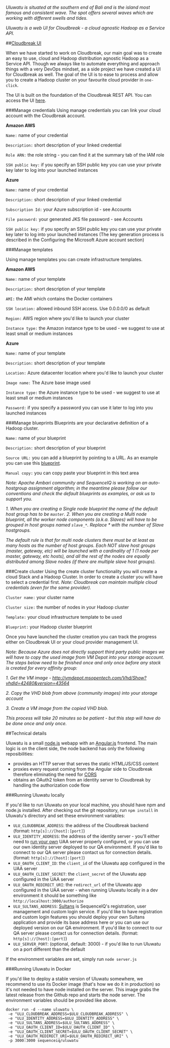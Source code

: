 *Uluwatu is situated at the southern end of Bali and is the island most famous and consistent wave. The spot offers several waves which are working with different swells and tides.*

*Uluwatu is a web UI for Cloudbreak - a cloud agnostic Hadoop as a Service API.*

##[Cloudbreak UI](https://cloudbreak.sequenceiq.com/)

When we have started to work on Cloudbreak, our main goal was to create an easy to use, cloud and Hadoop distribution agnostic Hadoop as a Service API. Though we always like to automate everything and approach things with a very DevOps mindset, as a side project we have created a UI for Cloudbreak as well.
The goal of the UI is to ease to process and allow you to create a Hadoop cluster on your favourite cloud provider in `one-click`.

The UI is built on the foundation of the Cloudbreak REST API. You can access the UI [here](https://cloudbreak.sequenceiq.com/).

###Manage credentials
Using manage credentials you can link your cloud account with the Cloudbreak account.

**Amazon AWS**

`Name:` name of your credential

`Description:` short description of your linked credential

`Role ARN:` the role string - you can find it at the summary tab of the IAM role

`SSH public key:` if you specify an SSH public key you can use your private key later to log into your launched instances

**Azure**

`Name:` name of your credential

`Description:` short description of your linked credential

`Subscription Id:` your Azure subscription id - see Accounts

`File password:` your generated JKS file password - see Accounts

`SSH public key:` if you specify an SSH public key you can use your private key later to log into your launched instances (The key generation process is described in the Configuring the Microsoft Azure account section)


###Manage templates

Using manage templates you can create infrastructure templates.

**Amazon AWS**

`Name:` name of your template

`Description:` short description of your template

`AMI:` the AMI which contains the Docker containers

`SSH location:` allowed inbound SSH access. Use 0.0.0.0/0 as default

`Region:` AWS region where you'd like to launch your cluster

`Instance type:` the Amazon instance type to be used - we suggest to use at least small or medium instances

**Azure**

`Name:` name of your template

`Description:` short description of your template

`Location:` Azure datacenter location where you'd like to launch your cluster

`Image name:` The Azure base image used

`Instance type:` the Azure instance type to be used - we suggest to use at least small or medium instances

`Password:` if you specify a password you can use it later to log into you launched instances

###Manage blueprints
Blueprints are your declarative definition of a Hadoop cluster.

`Name:` name of your blueprint

`Description:` short description of your blueprint

`Source URL:` you can add a blueprint by pointing to a URL. As an example you can use this [blueprint](https://raw.githubusercontent.com/sequenceiq/ambari-rest-client/master/src/main/resources/blueprints/multi-node-hdfs-yarn).

`Manual copy:` you can copy paste your blueprint in this text area

_Note: Apache Ambari community and SequenceIQ is working on an auto-hostgroup assignment algorithm; in the meantime please follow our conventions and check the default blueprints as examples, or ask us to support you._

_1. When you are creating a Single node blueprint the name of the default host group has to be `master`._
_2. When you are creating a Multi node blueprint, all the worker node components (a.k.a. Slaves) will have to be grouped in host groups named `slave_*`. Replace * with the number of Slave hostgroups._

_The default rule is that for multi node clusters there must be at least as many hosts as the number of host groups. Each NOT slave host groups (master, gateway, etc) will be launched with a cardinality of 1 (1 node per master, gateway, etc hosts), and all the rest of the nodes are equally distributed among Slave nodes (if there are multiple slave host groups)._

###Create cluster
Using the create cluster functionality you will create a cloud Stack and a Hadoop Cluster. In order to create a cluster you will have to select a credential first.
_Note: Cloudbreak can maintain multiple cloud credentials (even for the same provider)._

`Cluster name:` your cluster name

`Cluster size:` the number of nodes in your Hadoop cluster

`Template:` your cloud infrastructure template to be used

`Blueprint:` your Hadoop cluster blueprint

Once you have launched the cluster creation you can track the progress either on Cloudbreak UI or your cloud provider management UI.


_Note: Because Azure does not directly support third party public images we will have to copy the used image from VM Depot into your storage account. The steps below need to be finished once and only once before any stack is created for every affinity group:_

_1. Get the VM image - http://vmdepot.msopentech.com/Vhd/Show?vhdId=42480&version=43564_

_2. Copy the VHD blob from above (community images) into your storage account_

_3. Create a VM image from the copied VHD blob._

_This process will take 20 minutes so be patient - but this step will have do be done once and only once._

##Technical details

Uluwatu is a small [node.js](http://nodejs.org/) webapp with an [Angular.js](https://angularjs.org/) frontend. The main logic is on the client side, the node backend has only the following reposibilities:

- provides an HTTP server that serves the static HTML/JS/CSS content
- proxies every request coming from the Angular side to Cloudbreak therefore eliminating the need for [CORS](http://en.wikipedia.org/wiki/Cross-origin_resource_sharing)
- obtains an OAuth2 token from an identity server to Cloudbreak by handling the authorization code flow

###Running Uluwatu locally

If you'd like to run Uluwatu on your local machine, you should have npm and node.js installed. After checking out the git repository, run `npm install` in Uluwatu's directory and set these environment variables:

- `ULU_CLOUDBREAK_ADDRESS`: the address of the Cloudbreak backend (format: `http[s]://[host]:[port]`)
- `ULU_IDENTITY_ADDRESS`: the address of the identity server - you'll either need to [run your own](http://blog.sequenceiq.com/blog/2014/10/16/using-uaa-as-an-identity-server/) UAA server properly configured, or you can use our own identity server deployed to our QA environment. If you'd like to connect to our QA server please contact us for connection details. (format: `http[s]://[host]:[port]`)
- `ULU_OAUTH_CLIENT_ID`: the `client_id` of the Uluwatu app configured in the UAA server
- `ULU_OAUTH_CLIENT_SECRET`: the `client_secret` of the Uluwatu app configured in the UAA server
- `ULU_OAUTH_REDIRECT_URI`: the `redirect_url` of the Uluwatu app configured in the UAA server - when running Uluwatu locally in a dev environment it should be something like `http://localhost:3000/authorize`
- `ULU_SULTANS_ADDRESS`: [Sultans](https://github.com/sequenceiq/sultans) is SequenceIQ's registration, user management and custom login service. If you'd like to have registration and custom login features you should deploy your own Sultans application and provide its base address here or you can use our deployed version on our QA environment. If you'd like to connect to our QA server please contact us for connection details. (format: `http[s]://[host]:[port]`)
- `ULU_SERVER_PORT`: (optional, default: 3000) - if you'd like to run Uluwatu on a port different than the default

If the environment variables are set, simply run `node server.js`

###Running Uluwatu in Docker

If you'd like to deploy a stable version of Uluwatu somewhere, we recommend to use its Docker image (that's how we do it in production) so it's not needed to have node installed on the server. This image grabs the latest release from the Github repo and starts the node server. The environment variables should be provided like above.
```
docker run -d --name uluwatu \
 -e "ULU_CLOUDBREAK_ADDRESS=$ULU_CLOUDBREAK_ADDRESS" \
 -e "ULU_IDENTITY_ADDRESS=$ULU_IDENTITY_ADDRESS" \
 -e "ULU_SULTANS_ADDRESS=$ULU_SULTANS_ADDRESS" \
 -e "ULU_OAUTH_CLIENT_ID=$ULU_OAUTH_CLIENT_ID" \
 -e "ULU_OAUTH_CLIENT_SECRET=$ULU_OAUTH_CLIENT_SECRET" \
 -e "ULU_OAUTH_REDIRECT_URI=$ULU_OAUTH_REDIRECT_URI" \
 -p 3000:3000 sequenceiq/uluwatu
 ```

<!--ui.md-->
